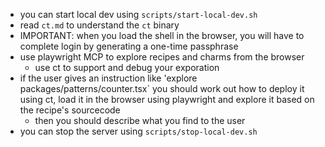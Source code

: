 - you can start local dev using `scripts/start-local-dev.sh`
- read `ct.md` to understand the `ct` binary
- IMPORTANT: when you load the shell in the browser, you will have to complete login by generating a one-time passphrase
- use playwright MCP to explore recipes and charms from the browser
  - use ct to support and debug your exporation
- if the user gives an instruction like 'explore packages/patterns/counter.tsx` you should work out how to deploy it using ct, load it in the browser using playwright and explore it based on the recipe's sourcecode
  - then you should describe what you find to the user
- you can stop the server using `scripts/stop-local-dev.sh`
